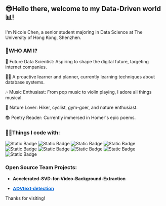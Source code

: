 ## 😎Hello there, welcome to my Data-Driven world📊!

I'm Nicole Chen, a senior student majoring in Data Science at The University of Hong Kong, Shenzhen.

### 🤔WHO AM I?
🎯 Future Data Scientist: Aspiring to shape the digital future, targeting internet companies.

👩‍🎓 A proactive learner and planner, currently learning techniques about database systems.

🎶 Music Enthusiast: From pop music to violin playing, I adore all things musical.

🌄 Nature Lover: Hiker, cyclist, gym-goer, and nature enthusiast.

📚 Poetry Reader: Currently immersed in Homer's epic poems.

### 👩‍💻Things I code with:
![Static Badge](https://img.shields.io/badge/Python-FFE5CC?logo=python&logoColor=white)
![Static Badge](https://img.shields.io/badge/C%2B%2B-FFCC99?logo=C%2B%2B)
![Static Badge](https://img.shields.io/badge/R-FFB266?logo=R)
![Static Badge](https://img.shields.io/badge/D3.js-FF9933?logo=D3.js&logoColor=white)
![Static Badge](https://img.shields.io/badge/Numpy-FF8000?logo=numpy)
![Static Badge](https://img.shields.io/badge/MySQL-EE7700?logo=MySQL&logoColor=white)
![Static Badge](https://img.shields.io/badge/Pandas-CC6600?logo=Pandas)
![Static Badge](https://img.shields.io/badge/HTML-B75C00?logo=HTML5&logoColor=white)
![Static Badge](https://img.shields.io/badge/Matlab-9E4F00?logo=Matlab)

### Open Source Team Projects:
 * <p align="left">
    <a href="https://github.com/DDA3005-Project/Accelerated-SVD-for-Video-Background-Extraction" style="text-decoration: none;" >
      <b><font-family: sans-serif><color: #0366d6><font-size: 15px>Accelerated-SVD-for-Video-Background-Extraction</b>
    </a>
  </p>
  
 * <p align="left">
    <a href="https://github.com/ADV-text-detection/ADVtext-detection" style="font-family: sans-serif; color: #0366d6; font-size: 15px; font-weight: bold;">
      ADVtext-detection
    </a>
  </p>


Thanks for visiting!

